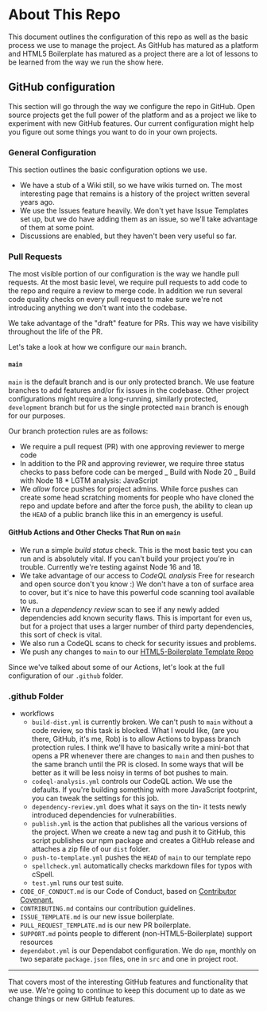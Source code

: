 # About This Repo

This document outlines the configuration of this repo as well as the basic
process we use to manage the project. As GitHub has matured as a platform
and HTML5 Boilerplate has matured as a project there are a lot of lessons
to be learned from the way we run the show here.

## GitHub configuration

This section will go through the way we configure the repo in GitHub.
Open source projects get the full power of the platform and as a project
we like to experiment with new GitHub features. Our current configuration
might help you figure out some things you want to do in your own projects.

### General Configuration

This section outlines the basic configuration options we use.

- We have a stub of a Wiki still, so we have wikis turned on. The most
  interesting page that remains is a history of the project written several
  years ago.
- We use the Issues feature heavily. We don't yet have Issue Templates set
  up, but we do have adding them as an issue, so we'll take advantage of them
  at some point.
- Discussions are enabled, but they haven't been very useful so far.

### Pull Requests

The most visible portion of our configuration is the way we handle pull
requests. At the most basic level, we require pull requests to add code
to the repo and require a review to merge code. In addition we run several
code quality checks on every pull request to make sure we're not introducing
anything we don't want into the codebase.

We take advantage of the "draft" feature for PRs. This way we have visibility
throughout the life of the PR.

Let's take a look at how we configure our `main` branch.

#### `main`

`main` is the default branch and is our only protected branch. We use feature
branches to add features and/or fix issues in the codebase. Other project
configurations might require a long-running, similarly protected, `development`
branch but for us the single protected `main` branch is enough for our
purposes.

Our branch protection rules are as follows:

- We require a pull request (PR) with one approving reviewer to merge code
- In addition to the PR and approving reviewer, we require three status checks
  to pass before code can be merged
  _ Build with Node 20
  _ Build with Node 18 \* LGTM analysis: JavaScript
- We _allow_ force pushes for project admins. While force pushes can create
  some head scratching moments for people who have cloned the repo and update
  before and after the force push, the ability to clean up the `HEAD` of a
  public branch like this in an emergency is useful.

#### GitHub Actions and Other Checks That Run on `main`

- We run a simple _build status_ check. This is the most basic test you can run
  and is absolutely vital. If you can't build your project you're in trouble.
  Currently we're testing against Node 16 and 18.
- We take advantage of our access to _CodeQL analysis_ Free for research and
  open source don't you know :) We don't have a ton of surface area to cover,
  but it's nice to have this powerful code scanning tool available to us.
- We run a _dependency review_ scan to see if any newly added dependencies add
  known security flaws. This is important for even us, but for a project that
  uses a larger number of third party dependencies, this sort of check is vital.
- We also run a CodeQL scans to check for security issues and problems.
- We push any changes to `main` to our [HTML5\-Boilerplate Template Repo](https://github.com/h5bp/html5-boilerplate-template)

Since we've talked about some of our Actions, let's look at the full configuration
of our `.github` folder.

### .github Folder

- workflows
  - `build-dist.yml` is currently broken. We can't push to `main` without a
    code review, so this task is blocked. What I would like, (are you there,
    GitHub, it's me, Rob) is to allow Actions to bypass branch protection
    rules. I think we'll have to basically write a mini-bot that opens a PR
    whenever there are changes to `main` and then pushes to the same branch
    until the PR is closed. In some ways that will be better as it will be less
    noisy in terms of bot pushes to main.
  - `codeql-analysis.yml` controls our CodeQL action. We use the defaults. If
    you're building something with more JavaScript footprint, you can tweak
    the settings for this job.
  - `dependency-review.yml` does what it says on the tin- it tests newly
    introduced dependencies for vulnerabilities.
  - `publish.yml` is the action that publishes all the various versions of
    the project. When we create a new tag and push it to GitHub, this script
    publishes our npm package and creates a GitHub release and attaches a zip
    file of our `dist` folder.
  - `push-to-template.yml` pushes the `HEAD` of `main` to our template repo
  - `spellcheck.yml` automatically checks markdown files for typos with cSpell.
  - `test.yml` runs our test suite.
- `CODE_OF_CONDUCT.md` is our Code of Conduct, based on
  [Contributor Covenant.](https://www.contributor-covenant.org/)
- `CONTRIBUTING.md` contains our contribution guidelines.
- `ISSUE_TEMPLATE.md` is our new issue boilerplate.
- `PULL_REQUEST_TEMPLATE.md` is our new PR boilerplate.
- `SUPPORT.md` points people to different (non-HTML5-Boilerplate) support
  resources
- `dependabot.yml` is our Dependabot configuration. We do `npm`, monthly on
  two separate `package.json` files, one in `src` and one in project root.

---

That covers most of the interesting GitHub features and functionality that we
use. We're going to continue to keep this document up to date as we change
things or new GitHub features.
